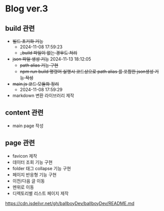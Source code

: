 # Blog ver.3
## build 관련
- ~~빌드 초기화 기능~~
    - 2024-11-08 17:59:23
    - ~~_build 파일이 없는 경우도 처리~~
- ~~json 파일 생성 기능~~ 2024-11-13 18:12:05
    - ~~path alias 기능 구현~~
    - ~~npm run build 명령어 실행시 코드상으로 path alias 를 포함한 json생성 기능 작성~~
- ~~main.js 코드 모듈화 정리~~ 
    - 2024-11-08 17:59:29
- markdown 변환 라이브러리 제작

## content 관련
- main page 작성

## page 관련
- favicon 제작
- 데이터 조회 기능 구현
- folder 태그 collapse 기능 구현
- 페이지 반응형 기능 구현
- 이전/다음 글 이동
- 멘위로 이동
- 디렉토리별 리스트 페이지 제작


https://cdn.jsdelivr.net/gh/ballboyDev/ballboyDev/README.md